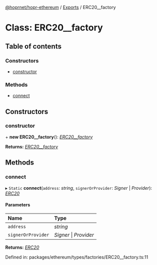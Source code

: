 [@hoprnet/hopr-ethereum](../README.md) / [Exports](../modules.md) / ERC20__factory

# Class: ERC20\_\_factory

## Table of contents

### Constructors

- [constructor](erc20__factory.md#constructor)

### Methods

- [connect](erc20__factory.md#connect)

## Constructors

### constructor

\+ **new ERC20__factory**(): [*ERC20\_\_factory*](erc20__factory.md)

**Returns:** [*ERC20\_\_factory*](erc20__factory.md)

## Methods

### connect

▸ `Static` **connect**(`address`: *string*, `signerOrProvider`: *Signer* \| *Provider*): [*ERC20*](erc20.md)

#### Parameters

| Name | Type |
| :------ | :------ |
| `address` | *string* |
| `signerOrProvider` | *Signer* \| *Provider* |

**Returns:** [*ERC20*](erc20.md)

Defined in: packages/ethereum/types/factories/ERC20__factory.ts:11

